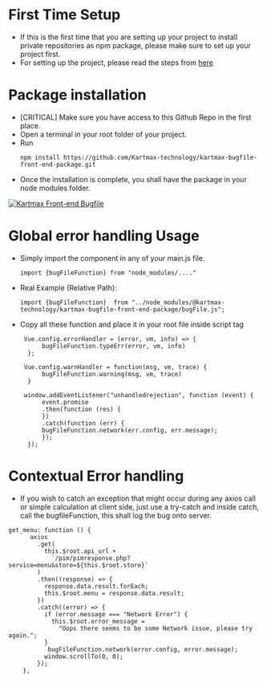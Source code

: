# First Time Setup

- If this is the first time that you are setting up your project to install private repositories as npm package, please make sure to set up your project first.
- For setting up the project, please read the steps from [here](https://postscripts.medium.com/npm-install-packages-from-github-9ec5c6fd0058)

# Package installation

- [CRITICAL] Make sure you have access to this Github Repo in the first place.
- Open a terminal in your root folder of your project.
- Run
    ```
  npm install https://github.com/Kartmax-technology/kartmax-bugfile-front-end-package.git
    ```
- Once the installation is complete, you shall have the package in your node modules folder.

[![Kartmax Front-end Bugfile](https://img.youtube.com/vi/NJukhVAUIRw/0.jpg)](https://www.youtube.com/watch?v=NJukhVAUIRw)

# Global error handling Usage

- Simply import the component in any of your main.js file.
    ```
    import {bugFileFunction} from "node_modules/...."
    ```
- Real Example (Relative Path): 
  ```
  import {bugFileFunction}  from "../node_modules/@kartmax-technology/kartmax-bugfile-front-end-package/bugFile.js"; 
  ```
- Copy all these function and place it in your root file inside script tag  
  ```
   Vue.config.errorHandler = (error, vm, info) => {
        bugFileFunction.typeErr(error, vm, info)
    };

   Vue.config.warnHandler = function(msg, vm, trace) {
        bugFileFunction.warning(msg, vm, trace)
    }
   
   window.addEventListener("unhandledrejection", function (event) {
        event.promise
        .then(function (res) {
        })
        .catch(function (err) {
        bugFileFunction.network(err.config, err.message);
        });
    });
  ```

# Contextual Error handling

- If you wish to catch an exception that might occur during any axios call or simple calculation at client side,
just use a try-catch and inside catch, call the bugfileFunction, this shall log the bug onto server.
```
get_menu: function () {
      axios
        .get(
          this.$root.api_url +
            `/pim/pimresponse.php?service=menu&store=${this.$root.store}`
        )
        .then((response) => {
          response.data.result.forEach;
          this.$root.menu = response.data.result;
        })
        .catch((error) => {
          if (error.message === "Network Error") {
            this.$root.error_message =
              "Oops there seems to be some Network issue, please try again.";
          }
           bugFileFunction.network(error.config, error.message);
          window.scrollTo(0, 0);
        });
    },
```